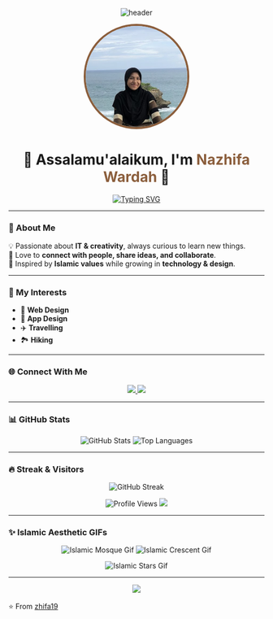 <!-- Brown Aesthetic Banner -->
<p align="center">
  <img src="https://capsule-render.vercel.app/api?type=waving&color=8B5E3C&height=220&section=header&text=Nazhifa%20Wardah&fontSize=45&fontColor=FFF8F0&animation=twinkling&fontAlignY=35" alt="header"/>
</p>

<!-- Profile Picture -->
<p align="center">
  <img src="HAI.png" alt="Nazhifa Wardah" width="200" style="border-radius:50%; border: 4px solid #8B5E3C;">
</p>

<h1 align="center">🤎 Assalamu'alaikum, I'm <span style="color:#8B5E3C">Nazhifa Wardah</span> 🤎</h1>

<p align="center">
  <a href="https://git.io/typing-svg">
    <img src="https://readme-typing-svg.demolab.com?font=Playfair+Display&pause=1200&color=8B5E3C&center=true&vCenter=true&width=650&lines=🌙+Muslimah+Who+Loves+Tech;🎨+Web+%26+App+Design+Enthusiast;✈️+Traveller+and+Explorer;🏞️+Hiking+Lover;💡+Always+Learning+Something+New" alt="Typing SVG" />
  </a>
</p>

---

### 🌸 About Me
💡 Passionate about **IT & creativity**, always curious to learn new things.  
🤝 Love to **connect with people, share ideas, and collaborate**.  
🌙 Inspired by **Islamic values** while growing in **technology & design**.  

---

### 🚀 My Interests
- 🎨 **Web Design**  
- 📱 **App Design**  
- ✈️ **Travelling**  
- 🏞️ **Hiking**  

---

### 🌐 Connect With Me
<p align="center">
  <a href="https://www.tiktok.com/@sinazhif" target="_blank">
    <img src="https://img.shields.io/badge/TikTok-8B5E3C?style=for-the-badge&logo=tiktok&logoColor=white" />
  </a>
  <a href="https://instagram.com/nzhfwrd" target="_blank">
    <img src="https://img.shields.io/badge/Instagram-8B5E3C?style=for-the-badge&logo=instagram&logoColor=white" />
  </a>
</p>

---

### 📊 GitHub Stats
<p align="center">
  <img src="https://github-readme-stats.vercel.app/api?username=zhifa19&show_icons=true&theme=buefy&title_color=8B5E3C&icon_color=8B5E3C" alt="GitHub Stats" height="160"/>
  <img src="https://github-readme-stats.vercel.app/api/top-langs/?username=zhifa19&layout=compact&theme=buefy&title_color=8B5E3C" alt="Top Languages" height="160"/>
</p>

---

### 🔥 Streak & Visitors
<p align="center">
  <img src="https://github-readme-streak-stats.herokuapp.com/?user=zhifa19&theme=buefy&ring=8B5E3C&fire=8B5E3C&currStreakLabel=8B5E3C" alt="GitHub Streak" />
</p>

<p align="center">
  <img src="https://komarev.com/ghpvc/?username=zhifa19&label=Profile%20views&color=8B5E3C&style=flat-square" alt="Profile Views" />
  <img src="https://hits.seeyoufarm.com/api/count/incr/badge.svg?url=https%3A%2F%2Fgithub.com%2Fzhifa19%2Fhit-counter&count_bg=%238B5E3C&title_bg=%23555555&icon=github.svg&icon_color=%23FFFFFF&title=Visitors&edge_flat=true"/>
</p>

---

### ✨ Islamic Aesthetic GIFs
<p align="center">
  <img src="https://media.giphy.com/media/l41YtZOb9EUABnuqA/giphy.gif" width="300" alt="Islamic Mosque Gif">
  <img src="https://media.giphy.com/media/3o6Zt481isNVuQI1l6/giphy.gif" width="300" alt="Islamic Crescent Gif">
</p>

<p align="center">
  <img src="https://media.giphy.com/media/xT0xeJpnrWC4XWblEk/giphy.gif" width="400" alt="Islamic Stars Gif">
</p>

---

<!-- Brown Aesthetic Footer -->
<p align="center">
  <img src="https://capsule-render.vercel.app/api?type=waving&color=8B5E3C&height=120&section=footer"/>
</p>

⭐️ From [zhifa19](https://github.com/zhifa19)  
